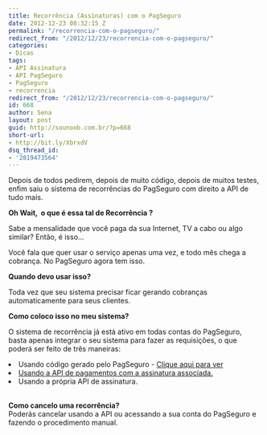 ```yaml
---
title: Recorrência (Assinaturas) com o PagSeguro
date: 2012-12-23 08:32:15 Z
permalink: "/recorrencia-com-o-pagseguro/"
redirect_from: "/2012/12/23/recorrencia-com-o-pagseguro/"
categories:
- Dicas
tags:
- API Assinatura
- API PagSeguro
- PagSeguro
- recorrencia
redirect_from: "/2012/12/23/recorrencia-com-o-pagseguro/"
id: 668
author: Sena
layout: post
guid: http://sounoob.com.br/?p=668
short-url:
- http://bit.ly/XbrxdV
dsq_thread_id:
- '2819473564'
---
```


Depois de todos pedirem, depois de muito código, depois de muitos testes, enfim saiu o sistema de recorrências do PagSeguro com direito a API de tudo mais.

**Oh Wait,  o que é essa tal de Recorrência ?**
  
Sabe a mensalidade que você paga da sua Internet, TV a cabo ou algo similar? Então, é isso…
  
Você fala que quer usar o serviço apenas uma vez, e todo mês chega a cobrança. No PagSeguro agora tem isso.<!--more-->

**Quando devo usar isso?**
  
Toda vez que seu sistema precisar ficar gerando cobranças automaticamente para seus clientes.

**Como coloco isso no meu sistema?**
  
O sistema de recorrência já está ativo em todas contas do PagSeguro, basta apenas integrar o seu sistema para fazer as requisições, o que poderá ser feito de três maneiras:

<li dir="ltr">
  Usando código gerado pelo PagSeguro - <a title="Botão de assinatura PagSeguro" href="https://acesso.uol.com.br/login.html?skin=ps&msg=ex&dest=REDIR|http%3A%2F%2Fpagseguro.uol.com.br%2Fdesenvolvedor%2Fbotoes_de_pagamento.jhtml%23%21assinar" target="_blank">Clique aqui para ver</a>
</li>
<li dir="ltr">
  <a title="Requisição de pagamento do PagSeguro com assinatura associada usando PHP" href="./requisicao-de-pagamento-do-pagseguro-com-assinatura-associada-usando-php/" target="_blank">Usando a API de pagamentos com a assinatura associada.</a>
</li>
<li dir="ltr">
  Usando a própria API de assinatura.
</li>

<b id="internal-source-marker_0.38498711423017085"><br /> Como cancelo uma recorrência?<br /> </b>Poderás cancelar usando a API ou acessando a sua conta do PagSeguro e fazendo o procedimento manual.